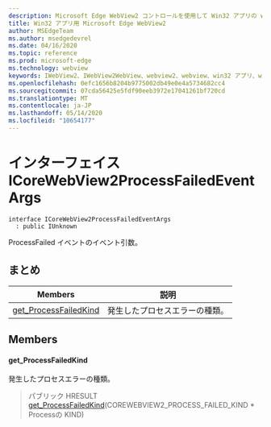```yaml
---
description: Microsoft Edge WebView2 コントロールを使用して Win32 アプリの web コンテンツをホストする
title: Win32 アプリ用 Microsoft Edge WebView2
author: MSEdgeTeam
ms.author: msedgedevrel
ms.date: 04/16/2020
ms.topic: reference
ms.prod: microsoft-edge
ms.technology: webview
keywords: IWebView2、IWebView2WebView、webview2、webview、win32 アプリ、win32、edge、ICoreWebView2、ICoreWebView2Controller、browser control、edge html
ms.openlocfilehash: 0efc1656b8204b9775002db49e0e4a5734682cc4
ms.sourcegitcommit: 07cda56425e5fdf90eeb3972e17041261bf720cd
ms.translationtype: MT
ms.contentlocale: ja-JP
ms.lasthandoff: 05/14/2020
ms.locfileid: "10654177"
---
```

# インターフェイス ICoreWebView2ProcessFailedEventArgs 

```
interface ICoreWebView2ProcessFailedEventArgs
  : public IUnknown
```

ProcessFailed イベントのイベント引数。

## まとめ

 Members                        | 説明
--------------------------------|---------------------------------------------
[get_ProcessFailedKind](#get_processfailedkind) | 発生したプロセスエラーの種類。

## Members

#### get_ProcessFailedKind 

発生したプロセスエラーの種類。

> パブリック HRESULT [get_ProcessFailedKind](#get_processfailedkind)(COREWEBVIEW2_PROCESS_FAILED_KIND * Processの KIND)

